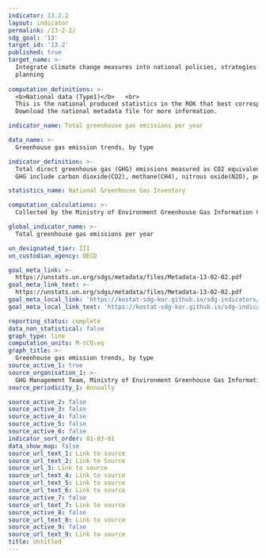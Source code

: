 ```yaml
---
indicator: 13.2.2
layout: indicator
permalink: /13-2-2/
sdg_goal: '13'
target_id: '13.2'
published: true
target_name: >-
  Integrate climate change measures into national policies, strategies and
  planning
  
computation_definitions: >-
  <b>National data (Type1)</b>   <br>
  This is the national produced statistics in the ROK that best corresponds to the definition of UN SDGs indicators. <br>
  Download the national metadata file for more information.

indicator_name: Total greenhouse gas emissions per year

data_name: >-
  Greenhouse gas emission trends, by type 

indicator_definition: >-
  Total direct greenhouse gas (GHG) emissions measured as CO2 equivalent. <br>
  GHG include carbon dioxide(CO2), methane(CH4), nitrous oxide(N2O), perfluorocarbons(PFCs), hydrofluorocarbons(HFCs), and sulfur hexafluoride(SF6), and the emissions are estimated in CO2eq by applying their global warming potential(GWP).

statistics_name: National Greenhouse Gas Inventory 

computation_calculations: >-
  Collected by the Ministry of Environment Greenhouse Gas Information Center 

global_indicator_name: >-
  Total greenhouse gas emissions per year

un_designated_tier: III
un_custodian_agency: OECD

goal_meta_link: >-
  https://unstats.un.org/sdgs/metadata/files/Metadata-13-02-02.pdf   
goal_meta_link_text: >-
  https://unstats.un.org/sdgs/metadata/files/Metadata-13-02-02.pdf   
goal_meta_local_link: 'https://kostat-sdg-kor.github.io/sdg-indicators/public/data/Metadata-13-02-02_ENG.pdf'
goal_meta_local_link_text: 'https://kostat-sdg-kor.github.io/sdg-indicators/public/data/Metadata-13-02-02_ENG.pdf'

reporting_status: complete
data_non_statistical: false
graph_type: line
computation_units: M-tCO₂eq
graph_title: >-
  Greenhouse gas emission trends, by type 
source_active_1: true
source_organisation_1: >-
  GHG Management Team, Ministry of Environment Greenhouse Gas Information Center 
source_periodicity_1: Annually 

source_active_2: false
source_active_3: false
source_active_4: false
source_active_5: false
source_active_6: false
indicator_sort_order: 01-03-01
data_show_map: false
source_url_text_1: Link to source
source_url_text_2: Link to Source
source_url_3: Link to source
source_url_text_4: Link to source
source_url_text_5: Link to source
source_url_text_6: Link to source
source_active_7: false
source_url_text_7: Link to source
source_active_8: false
source_url_text_8: Link to source
source_active_9: false
source_url_text_9: Link to source
title: Untitled
---
```

